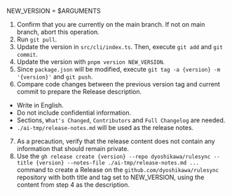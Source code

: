 NEW_VERSION = $ARGUMENTS

1. Confirm that you are currently on the main branch. If not on main branch, abort this operation.
2. Run `git pull`.
3. Update the version in `src/cli/index.ts`. Then, execute `git add` and `git commit`.
4. Update the version with `pnpm version NEW_VERSION`.
5. Since `package.json` will be modified, execute `git tag -a {version} -m '{version}'` and `git push`.
6. Compare code changes between the previous version tag and current commit to prepare the Release description.
  - Write in English.
  - Do not include confidential information.
  - Sections, `What's Changed`, `Contributors` and `Full Changelog` are needed.
  - `./ai-tmp/release-notes.md` will be used as the release notes.
7. As a precaution, verify that the release content does not contain any information that should remain private.
8. Use the `gh release create {version} --repo dyoshikawa/rulesync --title {version} --notes-file ./ai-tmp/release-notes.md ...` command to create a Release on the `github.com/dyoshikawa/rulesync` repository with both title and tag set to NEW_VERSION, using the content from step 4 as the description.
